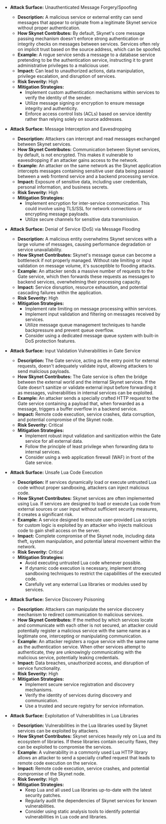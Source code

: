 *   **Attack Surface:** Unauthenticated Message Forgery/Spoofing
    *   **Description:** A malicious service or external entity can send messages that appear to originate from a legitimate Skynet service without proper authentication.
    *   **How Skynet Contributes:** By default, Skynet's core message passing mechanism doesn't enforce strong authentication or integrity checks on messages between services. Services often rely on implicit trust based on the source address, which can be spoofed.
    *   **Example:** A rogue service sends a message to a database service pretending to be the authentication service, instructing it to grant administrative privileges to a malicious user.
    *   **Impact:** Can lead to unauthorized actions, data manipulation, privilege escalation, and disruption of services.
    *   **Risk Severity:** High
    *   **Mitigation Strategies:**
        *   Implement custom authentication mechanisms within services to verify the identity of the sender.
        *   Utilize message signing or encryption to ensure message integrity and authenticity.
        *   Enforce access control lists (ACLs) based on service identity rather than relying solely on source addresses.

*   **Attack Surface:** Message Interception and Eavesdropping
    *   **Description:** Attackers can intercept and read messages exchanged between Skynet services.
    *   **How Skynet Contributes:**  Communication between Skynet services, by default, is not encrypted. This makes it vulnerable to eavesdropping if an attacker gains access to the network.
    *   **Example:** An attacker on the same network as the Skynet application intercepts messages containing sensitive user data being passed between a web frontend service and a backend processing service.
    *   **Impact:** Exposure of sensitive data, including user credentials, personal information, and business secrets.
    *   **Risk Severity:** High
    *   **Mitigation Strategies:**
        *   Implement encryption for inter-service communication. This could involve using TLS/SSL for network connections or encrypting message payloads.
        *   Utilize secure channels for sensitive data transmission.

*   **Attack Surface:** Denial of Service (DoS) via Message Flooding
    *   **Description:** A malicious entity overwhelms Skynet services with a large volume of messages, causing performance degradation or service unavailability.
    *   **How Skynet Contributes:** Skynet's message queue can become a bottleneck if not properly managed. Without rate limiting or input validation on message volume, it's susceptible to flooding attacks.
    *   **Example:** An attacker sends a massive number of requests to the Gate service, which then forwards these requests as messages to backend services, overwhelming their processing capacity.
    *   **Impact:** Service disruption, resource exhaustion, and potential cascading failures within the application.
    *   **Risk Severity:** High
    *   **Mitigation Strategies:**
        *   Implement rate limiting on message processing within services.
        *   Implement input validation and filtering on messages received by services.
        *   Utilize message queue management techniques to handle backpressure and prevent queue overflow.
        *   Consider using a dedicated message queue system with built-in DoS protection features.

*   **Attack Surface:** Input Validation Vulnerabilities in Gate Service
    *   **Description:** The Gate service, acting as the entry point for external requests, doesn't adequately validate input, allowing attackers to send malicious payloads.
    *   **How Skynet Contributes:** The Gate service is often the bridge between the external world and the internal Skynet services. If the Gate doesn't sanitize or validate external input before forwarding it as messages, vulnerabilities in internal services can be exploited.
    *   **Example:** An attacker sends a specially crafted HTTP request to the Gate service containing a payload that, when forwarded as a message, triggers a buffer overflow in a backend service.
    *   **Impact:** Remote code execution, service crashes, data corruption, and potential compromise of the Skynet node.
    *   **Risk Severity:** Critical
    *   **Mitigation Strategies:**
        *   Implement robust input validation and sanitization within the Gate service for all external data.
        *   Follow the principle of least privilege when forwarding data to internal services.
        *   Consider using a web application firewall (WAF) in front of the Gate service.

*   **Attack Surface:** Unsafe Lua Code Execution
    *   **Description:**  If services dynamically load or execute untrusted Lua code without proper sandboxing, attackers can inject malicious code.
    *   **How Skynet Contributes:** Skynet services are often implemented using Lua. If services are designed to load or execute Lua code from external sources or user input without sufficient security measures, it creates a significant risk.
    *   **Example:** A service designed to execute user-provided Lua scripts for custom logic is exploited by an attacker who injects malicious code to gain shell access on the server.
    *   **Impact:** Complete compromise of the Skynet node, including data theft, system manipulation, and potential lateral movement within the network.
    *   **Risk Severity:** Critical
    *   **Mitigation Strategies:**
        *   Avoid executing untrusted Lua code whenever possible.
        *   If dynamic code execution is necessary, implement strong sandboxing techniques to restrict the capabilities of the executed code.
        *   Carefully vet any external Lua libraries or modules used by services.

*   **Attack Surface:** Service Discovery Poisoning
    *   **Description:** Attackers can manipulate the service discovery mechanism to redirect communication to malicious services.
    *   **How Skynet Contributes:** If the method by which services locate and communicate with each other is not secured, an attacker could potentially register a malicious service with the same name as a legitimate one, intercepting or manipulating communication.
    *   **Example:** An attacker registers a rogue service with the same name as the authentication service. When other services attempt to authenticate, they are unknowingly communicating with the malicious service, potentially leaking credentials.
    *   **Impact:** Data breaches, unauthorized access, and disruption of service functionality.
    *   **Risk Severity:** High
    *   **Mitigation Strategies:**
        *   Implement secure service registration and discovery mechanisms.
        *   Verify the identity of services during discovery and communication.
        *   Use a trusted and secure registry for service information.

*   **Attack Surface:** Exploitation of Vulnerabilities in Lua Libraries
    *   **Description:** Vulnerabilities in the Lua libraries used by Skynet services can be exploited by attackers.
    *   **How Skynet Contributes:** Skynet services heavily rely on Lua and its ecosystem of libraries. If these libraries contain security flaws, they can be exploited to compromise the services.
    *   **Example:** A vulnerability in a commonly used Lua HTTP library allows an attacker to send a specially crafted request that leads to remote code execution on the service.
    *   **Impact:** Remote code execution, service crashes, and potential compromise of the Skynet node.
    *   **Risk Severity:** High
    *   **Mitigation Strategies:**
        *   Keep Lua and all used Lua libraries up-to-date with the latest security patches.
        *   Regularly audit the dependencies of Skynet services for known vulnerabilities.
        *   Consider using static analysis tools to identify potential vulnerabilities in Lua code and libraries.